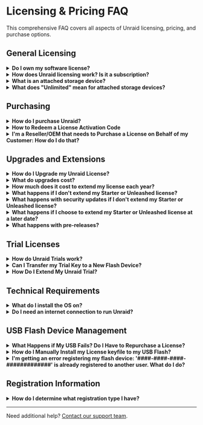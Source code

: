 # Licensing & Pricing FAQ

This comprehensive FAQ covers all aspects of Unraid licensing, pricing, and purchase options.

## General Licensing

<details>
<summary><strong>Do I own my software license?</strong></summary>

When you purchase an Unraid OS license, you own a perpetual copy of the software forever.

</details>

<details>
<summary><strong>How does Unraid licensing work? Is it a subscription?</strong></summary>

No- we don't like forced subscriptions either. Once you purchase a license, you own it.
Your purchase of Starter or Unleashed includes one free year of updates, and a Lifetime license includes a lifetime of updates.
After one year, an optional $36 license extension fee will get you an additional year of OS updates.

We also offer auto-extensions that enable your license to automatically renew each year for your convenience. You can enable or disable auto-extension at any time through your account settings.

Don't want to pay? No problem. You still own your license and will simply stay on that minor version of Unraid unless or until you pay your extension fee again.

</details>

<details>
<summary><strong>What is an attached storage device?</strong></summary>

Attached storage devices refer to the total number of storage devices you are allowed to have attached to the server before starting the array, not counting the USB Flash boot device. There are no other limitations in the software based on license type.

**License Tiers:**
* **Unraid Starter** allows for up to 6 attached storage devices
* **Unraid Unleashed** allows for unlimited attached storage devices
* **Unraid Lifetime** allows for unlimited attached storage devices

</details>

<details>
<summary><strong>What does "Unlimited" mean for attached storage devices?</strong></summary>

Unraid Pro, Unleashed and Lifetime licenses support up to 30 storage devices in the parity-protected array (28 data and 2 parity) and up to 35 named pools, of up to 60 storage devices in the [cache pool(s)](/unraid-os/release-notes/6.9.0.md#multiple-pools).
Additional storage devices can still be utilized directly with other Unraid features such as [Virtual Machines](../manual/vm/vm-management.md) or the unassigned devices plugin.

</details>

## Purchasing

<details>
<summary><strong>How do I purchase Unraid?</strong></summary>

You have two options:

1. If you've already started a trial, you can purchase licenses and upgrades from the top right drop-down within Unraid.
2. You can purchase an Unraid license "activation code" from the Buy Now buttons and [activate](https://docs.unraid.net/unraid-os/faq/licensing-faq/#how-to-redeem-a-license-activation-code) your license later. Activation codes do not expire.

The pricing listed is per server. All sales are final. Please utilize our free 30-day trial before purchasing!

</details>

<details>
<summary><strong>How to Redeem a License Activation Code</strong></summary>

First, buy an activation code via [our website.](https://unraid.net/pricing) Your unique activation code will be listed on your purchase receipt.

Next, follow our [Getting Started guide](../getting-started/getting-started.md) to set up an Unraid server.

Once your server is up and running:

1. Login to your Unraid server's WebGUI. (`http://tower` or `http://tower.local` from Mac by default)
2. For Unraid 6.10 and newer, Sign in to your Unraid.net account (or create one) from the top-right of the WebGUI and select "Redeem Activation Code" and enter the activation code to activate your license. For Unraid 6.9 and older, navigate to the Tools -> Registration page in the WebGUI and click "Purchase Key."
3. Select the corresponding license you purchased via activation code and enter the activation code in the "Your Activation Code" box to complete the activation process. Your registration key will be emailed to you with instructions for installation! Note: Activation Codes are one-time use for generating your Unraid license keyfile.

If you have any issues or questions with the above, there is also a walk through video: [Activation Code Instructional Video](https://www.loom.com/share/3ceb40440240474aaa80a0b7e3e69cb2)

</details>

<details>
<summary><strong>I'm a Reseller/OEM that needs to Purchase a License on Behalf of my Customer: How do I do that?</strong></summary>

You will need to purchase a license either via the Unraid WebGUI or you can [purchase an activation code via the website](https://unraid.net/pricing).

At checkout, you will be presented with three options:
* Individual
* Business/Organization
* OEM

Select 'OEM', enter your purchase details, and then enter your customer name and email address in the Customer section. The purchase will be made by you but the license key will be in your customer's name and sent to them. There will also be an invoice download link upon completion of the checkout.

For bulk OEM/reseller pricing of 10 licenses or more, [please contact us](https://unraid.net/contact)!

</details>

## Upgrades and Extensions

<details>
<summary><strong>How do I Upgrade my Unraid License?</strong></summary>

If you'd like to upgrade your license to a higher tier, you can upgrade from within the OS WebGUI via the Tools → Registration page or via the top right corner of the page.
Alternately, go to [account.unraid.net/keys](https://account.unraid.net/keys) and select upgrade from the 3 dot menu.

![](../assets/Upgrade-UPC.png)

</details>

<details>
<summary><strong>What do upgrades cost?</strong></summary>

License upgrades are priced as follows:

**Current License Upgrades:**
* **Starter → Unleashed:** $69 USD
* **Starter → Lifetime:** $209 USD
* **Unleashed → Lifetime:** $149 USD

**Legacy License Upgrades:**
* **Basic → Unleashed:** $49 USD
* **Plus → Unleashed:** $19 USD
* **Basic → Plus:** $89 USD
* **Basic → Pro:** $139 USD
* **Plus → Pro:** $109 USD

Prices are subject to change at any time.

</details>

<details>
<summary><strong>How much does it cost to extend my license each year?</strong></summary>

The annual extension fee is $36/year for Starter and Unleashed licenses. Lifetime licenses include lifetime updates with no extension fees.

</details>

<details>
<summary><strong>What happens if I don't extend my Starter or Unleashed license?</strong></summary>

When you purchase a Starter or Unleashed License, you automatically get a free year of Unraid OS updates.
If you choose not to extend, you still own a copy of the software at the current version, but your update eligibility changes. See next FAQ for details.

</details>

<details>
<summary><strong>What happens with security updates if I don't extend my Starter or Unleashed license?</strong></summary>

If your license extension lapses (as in, you do not pay your annual fee), you can download patch releases within the same minor OS version that was available to you at the time of the lapse.

Our naming convention for releases is: `<major>.<minor>.<patch>`.

For example: Your system is eligible for Unraid 7.1.0 when your extension lapses. You qualify for the remaining patch releases of the Unraid 7.1.x series.
Once Unraid 7.2.0 is released, the 7.1.x patch releases will only include security patches. Once Unraid 7.3 is released, version 7.1.0 will be EOL, and there will be no more 7.1.x updates.

</details>

<details>
<summary><strong>What happens if I choose to extend my Starter or Unleashed license at a later date?</strong></summary>

No problem—just pay the extension fee and jump back in (subject to the current extension pricing).

</details>

<details>
<summary><strong>What happens with pre-releases?</strong></summary>

Beta and release candidate (RC) versions are pre-release software that may contain bugs or behave unexpectedly compared to stable releases. Your feedback helps us identify issues, implement fixes, and improve Unraid OS.

**Important Guidelines:**
* Install pre-release versions only on non-production systems
* Pre-release versions are temporary and not for long-term use
* Support ends when the stable version is released

**License Requirements:**
* Your license must be eligible for OS Updates on the release date to receive the stable version
* If your license expires before the stable release:
  * Extend your license to receive the stable version
  * Roll back to a stable version that your license supports

Your Unraid license remains valid after expiration - you need an active license only for new updates.

</details>

## Trial Licenses

<details>
<summary><strong>How do Unraid Trials work?</strong></summary>

Trial licenses last 30 days and provide the full functionality of an Unraid Pro license with no attached storage device limit.

To begin, you must have a quality USB drive ready and download our USB creator tool. Then, follow our Getting Started Guide to be up and running in minutes. Trial licenses require an internet connection upon server boot to validate.

</details>

<details>
<summary><strong>Can I Transfer my Trial Key to a New Flash Device?</strong></summary>

No. Trial registrations are only valid on the USB flash device that initiated the trial. If you wish to purchase a license, you can transfer your Trial configuration to a new flash device and then purchase a registration key, but you cannot continue using a Trial configuration on a new USB flash device without purchasing.

</details>

<details>
<summary><strong>How Do I Extend My Unraid Trial?</strong></summary>

Did you know that you can extend the [30 day free trial](https://unraid.net/download) of Unraid? Hardware can be ill-suited. Things break. Life happens. We get it. To try out Unraid a little longer, once your original trial shows "expired" in the upper left of the header, _Stop the array_.

Next, go to the Tools → _Registration_ page, and now a button shows up where you can click for a 15 day extension. Please remember that you are only allotted up to two extensions, each for two weeks. No further extensions can be issued thereafter.

_Note: You cannot change the USB flash device for Unraid Trials if you wish to continue where you left off._

</details>

## Technical Requirements

<details>
<summary><strong>What do I install the OS on?</strong></summary>

Unraid OS boots from a USB flash-based storage device. Other boot devices are not currently supported.

</details>

<details>
<summary><strong>Do I need an internet connection to run Unraid?</strong></summary>

No. After an Unraid license is purchased, no internet connection is required unless you are updating the OS or downloading apps, containers or plugins.

</details>

## USB Flash Device Management

<details>
<summary><strong>What Happens if My USB Fails? Do I Have to Repurchase a License?</strong></summary>

If your USB Flash boot device fails, you can [transfer your license](/unraid-os/manual/changing-the-flash-device/) to a new USB Flash device initially at any time, and subsequently using the automated transfer system once per 12 months.

If you need to make another license transfer before 12 months has elapsed, [you need to contact us](https://unraid.net/contact) and we will transfer your license manually. Please provide the old and new USB GUIDs [with your support ticket.](https://unraid.net/contact)

**IMPORTANT:** Please ensure you routinely back up your USB device! We recommend using [Unraid Connect](/connect/flash-backup.md) for this.

</details>

<details>
<summary><strong>How do I Manually Install my License keyfile to my USB Flash?</strong></summary>

First, ensure you have a recent backup of your USB drive via Main → Flash → Flash Backup.

To install the license key manually, first save the key file (.key file) to a different PC/Mac.

Next:
1. Shutdown the server, remove the USB flash and install the USB into the other computer.
2. Open the USB folder and drag and drop the .key file into the /config folder. Please ensure this is the only .key file present (delete any others).
3. Then, safely eject/remove the flash and reinstall in your server and reboot.

Alternately, if your server is running and your flash share is visible on the network, navigate to the flash share under Network, and drag the registration key file into the config directory. Next, using the WebGUI, **Stop** the array, and then **Start** the array again.

</details>

<details>
<summary><strong>I'm getting an error registering my flash device: '####-####-####-#############' is already registered to another user. What do I do?</strong></summary>

The flash device you are trying to use with Unraid OS doesn't have a unique ID, and therefore is ineligible for registration. Please obtain a different USB flash device for use with Unraid OS. A few brands that work best include Lexar, Samsung, Kingston, or PNY.

</details>

## Registration Information

<details>
<summary><strong>How do I determine what registration type I have?</strong></summary>

Simple! Navigate to the Tools → Registration page and you can review your current key type and registration information.

</details>

---

<div style={{textAlign: 'center', marginTop: '2rem'}}>
  <p>Need additional help? <a href="https://unraid.net/contact">Contact our support team</a>.</p>
</div>